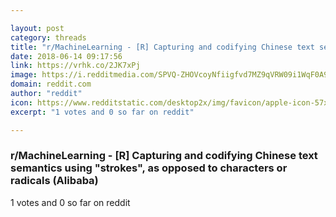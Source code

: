 ```yaml
---

layout: post
category: threads
title: "r/MachineLearning - [R] Capturing and codifying Chinese text semantics using \"strokes\", as opposed to characters or radicals (Alibaba)"
date: 2018-06-14 09:17:56
link: https://vrhk.co/2JK7xPj
image: https://i.redditmedia.com/SPVQ-ZHOVcoyNfiigfvd7MZ9qVRW09i1WqF0A9sJMVk.jpg?s=dcea506f0365dc9832d5a4c6afb57c04
domain: reddit.com
author: "reddit"
icon: https://www.redditstatic.com/desktop2x/img/favicon/apple-icon-57x57.png
excerpt: "1 votes and 0 so far on reddit"

---
```


### r/MachineLearning - [R] Capturing and codifying Chinese text semantics using "strokes", as opposed to characters or radicals (Alibaba)

1 votes and 0 so far on reddit